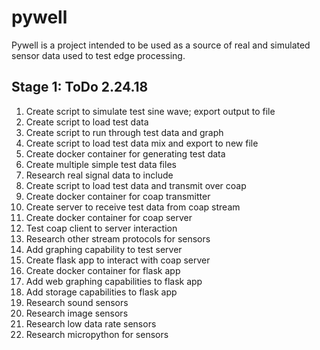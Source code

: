 # pywell

Pywell is a project intended to be used as a source of real and simulated sensor data used to test edge processing.


## Stage 1: ToDo 2.24.18
1. Create script to simulate test sine wave; export output to file
2.  Create script to load test data
3.  Create script to run through test data and graph
4.  Create script to load test data mix and export to new file
5.  Create docker container for generating test data
6.  Create multiple simple test data files
7.  Research real signal data to include
8.  Create script to load test data and transmit over coap
9.  Create docker container for coap transmitter
10. Create server to receive test data from coap stream
11. Create docker container for coap server
12. Test coap client to server interaction
13. Research other stream protocols for sensors
14. Add graphing capability to test server
15. Create flask app to interact with coap server
16. Create docker container for flask app
17. Add web graphing capabilities to flask app
18. Add storage capabilities to flask app
19. Research sound sensors
20. Research image sensors
21. Research low data rate sensors
22. Research micropython for sensors

